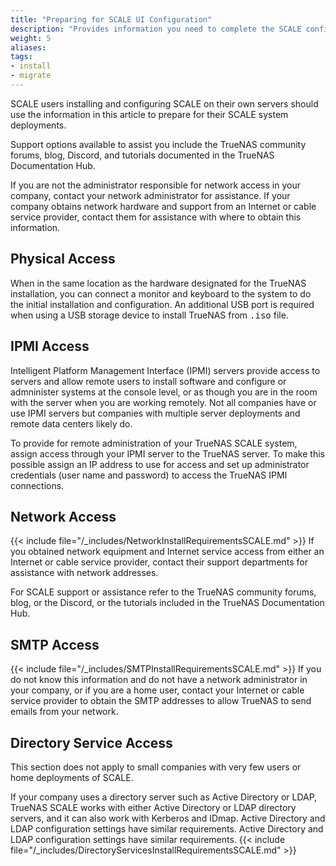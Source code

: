 ```yaml
---
title: "Preparing for SCALE UI Configuration"
description: "Provides information you need to complete the SCALE configuration using the SCALE UI."
weight: 5
aliases:
tags:
- install
- migrate
---
```


SCALE users installing and configuring SCALE on their own servers should use the information in this article to prepare for their SCALE system deployments. 

Support options available to assist you include the TrueNAS community forums, blog, Discord, and tutorials documented in the TrueNAS Documentation Hub. 

If you are not the administrator responsible for network access in your company, contact your network administrator for assistance. 
If your company obtains network hardware and support from an Internet or cable service provider, contact them for assistance with where to obtain this information.

## Physical Access
When in the same location as the hardware designated for the TrueNAS installation, you can connect a monitor and keyboard to the system to do the initial installation and configuration.
An additional USB port is required when using a USB storage device to install TrueNAS from <kbd>.iso</kbd> file.

## IPMI Access
Intelligent Platform Management Interface (IPMI) servers provide access to servers and allow remote users to install software and configure or admninister systems at the console level, or as though you are in the room with the server when you are working remotely.
Not all companies have or use IPMI servers but companies with multiple server deployments and remote data centers likely do.

To provide for remote administration of your TrueNAS SCALE system, assign access through your IPMI server to the TrueNAS server.
To make this possible assign an IP address to use for access and set up administrator credentials (user name and password) to access the TrueNAS IPMI connections. 

## Network Access

{{< include file="/_includes/NetworkInstallRequirementsSCALE.md" >}}
If you obtained network equipment and Internet service access from either an Internet or cable service provider, contact their support departments for assistance with network addresses.

For SCALE support or assistance refer to the TrueNAS community forums, blog, or the Discord, or the tutorials included in the TrueNAS Documentation Hub.

## SMTP Access

{{< include file="/_includes/SMTPInstallRequirementsSCALE.md" >}}
If you do not know this information and do not have a network administrator in your company, or if you are a home user, contact your Internet or cable service provider to obtain the SMTP addresses to allow TrueNAS to send emails from your network.

## Directory Service Access
This section does not apply to small companies with very few users or home deployments of SCALE.

If your company uses a directory server such as Active Directory or LDAP, TrueNAS SCALE works with either Active Directory or LDAP directory servers, and it can also work with Kerberos and IDmap. Active Directory and LDAP configuration settings have similar requirements. 
Active Directory and LDAP configuration settings have similar requirements.
{{< include file="/_includes/DirectoryServicesInstallRequirementsSCALE.md" >}}
